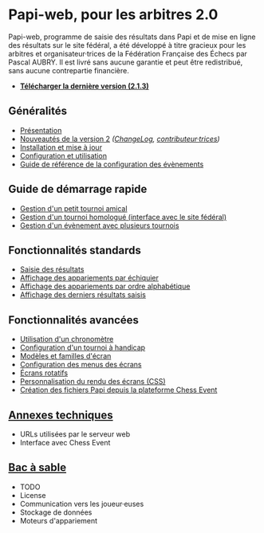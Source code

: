 # Papi-web, pour les arbitres 2.0

Papi-web, programme de saisie des résultats dans Papi et de mise en ligne des résultats sur le site fédéral, a été développé à titre gracieux pour les arbitres et organisateur·trices de la Fédération Française des Échecs par Pascal AUBRY. Il est livré sans aucune garantie et peut être redistribué, sans aucune contrepartie financière.

- **[Télécharger la dernière version (2.1.3)](https://github.com/papi-web-org/papi-web/releases/download/2.1.4/papi-web-2.1.4.zip)**

## Généralités

- [Présentation](docs/01-summary.md)
- [Nouveautés de la version 2](docs/02-v2-news.md) _([ChangeLog](docs/03-change-log.md), [contributeur·trices](docs/04-contributors.md))_
- [Installation et mise à jour](docs/05-install.md)
- [Configuration et utilisation](docs/06-use.md)
- [Guide de référence de la configuration des évènements](docs/40-ref.md)

## Guide de démarrage rapide

- [Gestion d'un petit tournoi amical](docs/11-friendly.md)
- [Gestion d'un tournoi homologué (interface avec le site fédéral)](docs/12-qualified.md)
- [Gestion d'un évènement avec plusieurs tournois](docs/13-multi-tournaments.md)

## Fonctionnalités standards

- [Saisie des résultats](docs/21-update.md)
- [Affichage des appariements par échiquier](docs/22-pairings-by-board.md)
- [Affichage des appariements par ordre alphabétique](docs/23-pairings-by-player.md)
- [Affichage des derniers résultats saisis](docs/24-last-results.md)

## Fonctionnalités avancées

- [Utilisation d'un chronomètre](docs/31-timer.md)
- [Configuration d'un tournoi à handicap](docs/32-handicap.md)
- [Modèles et familles d'écran](docs/33-templates-families.md)
- [Configuration des menus des écrans](docs/34-menus.md)
- [Écrans rotatifs](docs/35-rotators.md)
- [Personnalisation du rendu des écrans (CSS)](docs/36-css.md)
- [Création des fichiers Papi depuis la plateforme Chess Event](docs/37-chessevent.md)

## [Annexes techniques](docs/80-technical-annexes.md)

- URLs utilisées par le serveur web 
- Interface avec Chess Event

## [Bac à sable](docs/90-sandbox.md)

- TODO
- License
- Communication vers les joueur·euses
- Stockage de données
- Moteurs d'appariement
